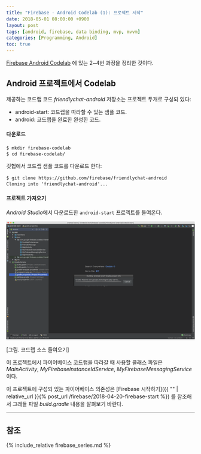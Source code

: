 ```yaml
---
title: "Firebase - Android Codelab (1): 프로젝트 시작"
date: 2018-05-01 08:00:00 +0900
layout: post
tags: [android, firebase, data binding, mvp, mvvm]
categories: [Programming, Android]
toc: true
---
```


[Firebase Android Codelab](https://codelabs.developers.google.com/codelabs/firebase-android/) 에 있는 2~4번 과정을 정리한 것이다.

## Android 프로젝트에서 Codelab

제공하는 코드랩 코드 *friendlychat-android* 저장소는 프로젝트 두개로 구성되 있다:

- android-start: 코드랩을 따라할 수 있는 샘플 코드.
- android: 코드랩을 완료한 완성한 코드.

#### 다운로드 

```terminal
$ mkdir firebase-codelab
$ cd firebase-codelab/
```

깃헙에서 코드랩 샘플 코드를 다운로드 한다:

```terminal
$ git clone https://github.com/firebase/friendlychat-android
Cloning into 'friendlychat-android'...
```


#### 프로젝트 가져오기

*Android Studio*에서 다운로드한 `android-start` 프로젝트를 들여온다.

![](/images/google/firebase-codelab-import.png)
<figcaption>[그림. 코드랩 소스 들여오기]</figcaption>

이 프로젝트에서 파이어베이스 코드랩을 따라갈 때 사용할 클래스 파일은 *MainActivity*, *MyFirebaseInstanceIdService*, *MyFirebaseMessagingService* 이다.

이 프로젝트에 구성되 있는 파이어베이스 의존성은 [Firebase 시작하기]({{ "" | relative_url }}{% post_url /firebase/2018-04-20-firebase-start %}) 를 참조해서 그래들 파일 *build.gradle* 내용을 살펴보기 바란다.


---

## 참조

{% include_relative firebase_series.md %}


